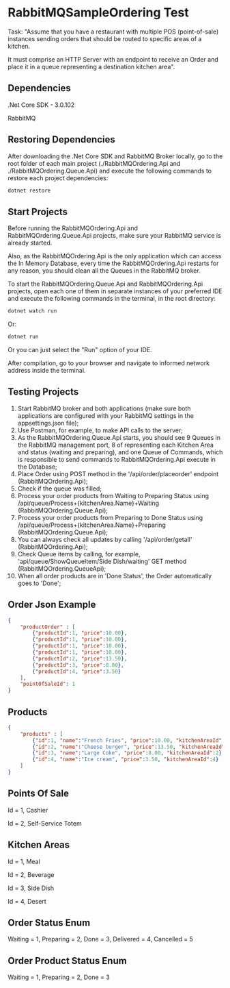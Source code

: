 # RabbitMQSampleOrdering Test

Task: "Assume that you have a restaurant with multiple POS (point-of-sale) instances sending orders that should be routed to specific areas of a kitchen.

It must comprise an HTTP Server with an endpoint to receive an Order and place it in a queue representing a destination kitchen area".



## Dependencies

.Net Core SDK - 3.0.102

RabbitMQ 

## Restoring Dependencies

 After downloading the .Net Core SDK and RabbitMQ Broker locally, go to the root folder of each main project (./RabbitMQOrdering.Api and ./RabbitMQOrdering.Queue.Api) and execute the following commands to restore each project dependencies:



```bash
dotnet restore
```


## Start Projects

Before running the RabbitMQOrdering.Api and RabbitMQOrdering.Queue.Api projects, make sure your RabbitMQ service is already started.

Also, as the RabbitMQOrdering.Api is the only application which can access the In Memory Database, every time the RabbitMQOrdering.Api restarts for any reason, you should clean all the Queues in the RabbitMQ broker.

To start the RabbitMQOrdering.Queue.Api and RabbitMQOrdering.Api projects, open each one of them in separate instances of your preferred IDE and execute the following commands in the terminal, in the root directory:

```bash
dotnet watch run
```
Or:
```bash
dotnet run
```

Or you can just select the "Run" option of your IDE. 

After compilation, go to your browser and navigate to informed network address inside the terminal.


## Testing Projects

1. Start RabbitMQ broker and both applications (make sure both applications are configured with your RabbitMQ settings in the appsettings.json file);
2. Use Postman, for example, to make API calls to the server;
3. As the RabbitMQOrdering.Queue.Api starts, you should see 9 Queues in the RabbitMQ management port, 8 of representing each Kitchen Area and status (waiting and preparing), and one Queue of Commands, which is responsible to send commands to RabbitMQOrdering.Api execute in the Database;
4. Place Order using POST method in the '/api/order/placeorder' endpoint (RabbitMQOrdering.Api);
5. Check if the queue was filled;
6. Process your order products from Waiting to Preparing Status using /api/queue/Process+{kitchenArea.Name}+Waiting (RabbitMQOrdering.Queue.Api);
7. Process your order products from Preparing to Done Status using /api/queue/Process+{kitchenArea.Name}+Preparing (RabbitMQOrdering.Queue.Api);
8. You can always check all updates by calling '/api/order/getall' (RabbitMQOrdering.Api);
9. Check Queue items by calling, for example, 'api/queue/ShowQueueItem/Side Dish/waiting' GET method (RabbitMQOrdering.QueueApi);
10. When all order products are in 'Done Status', the Order automatically goes to 'Done';

## Order Json Example


```json
{
	"productOrder" : [
		{"productId":1, "price":10.00},
		{"productId":1, "price":10.00},
		{"productId":1, "price":10.00},
		{"productId":1, "price":10.00},
		{"productId":2, "price":13.50},
		{"productId":3, "price":8.00},
		{"productId":4, "price":3.50}
	],
	"pointOfSaleId": 1
}
```

## Products

```json
{
	"products" : [
		{"id":1, "name":"French Fries", "price":10.00, "kitchenAreaId":3},
		{"id":2, "name":"Cheese burger", "price":13.50, "kitchenAreaId":1},
		{"id":3, "name":"Large Coke", "price":8.00, "kitchenAreaId":2},
		{"id":4, "name":"Ice cream", "price":3.50, "kitchenAreaId":4}
	]
}
```


## Points Of Sale

Id = 1, Cashier

Id = 2, Self-Service Totem

## Kitchen Areas

Id = 1, Meal

Id = 2, Beverage

Id = 3, Side Dish

Id = 4, Desert

## Order Status Enum

Waiting = 1,
Preparing = 2,
Done = 3,
Delivered = 4,
Cancelled = 5

## Order Product Status Enum

Waiting = 1,
Preparing = 2,
Done = 3



